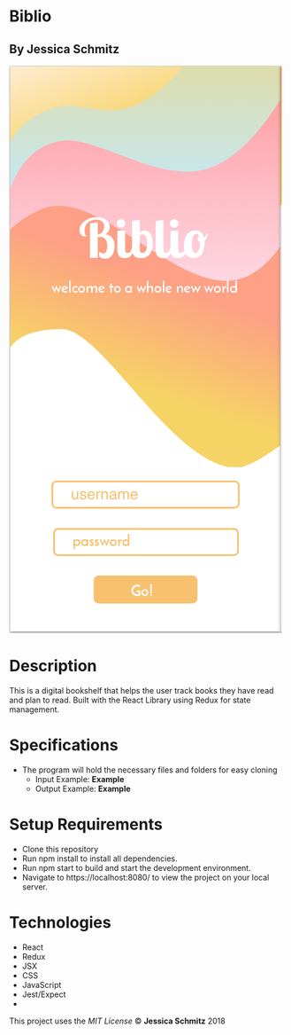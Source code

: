 # Biblio

## By Jessica Schmitz

![landing-page](src/assets/images/Biblio.png)

# Description
This is a digital bookshelf that helps the user track books they have read and plan to read. Built with the React Library using Redux for state management.

# Specifications
* The program will hold the necessary files and folders for easy cloning
  * Input Example: **Example**
  * Output Example: **Example**

# Setup Requirements
* Clone this repository
* Run npm install to install all dependencies.
* Run npm start to build and start the development environment.
* Navigate to https://localhost:8080/ to view the project on your local server.


# Technologies
* React
* Redux
* JSX
* CSS
* JavaScript
* Jest/Expect
*

This project uses the _MIT License_
&copy; **Jessica Schmitz** 2018
